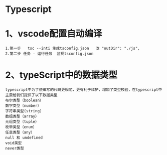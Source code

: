 # Typescript
# 1、vscode配置自动编译
    1.第一步   tsc --inti 生成tsconfig.json   改 "outDir": "./js",  
    2.第二步 任务 - 运行任务  监视tsconfig.json
# 2、typeScript中的数据类型
    typescript中为了使编写的代码更规范，更有利于维护，增加了类型校验，在typescript中主要给我们提供了以下数据类型
    布尔类型（boolean）
    数字类型（number）
    字符串类型(string)
    数组类型（array）
    元组类型（tuple）
    枚举类型（enum）
    任意类型（any）
    null 和 undefined
    void类型
    never类型
